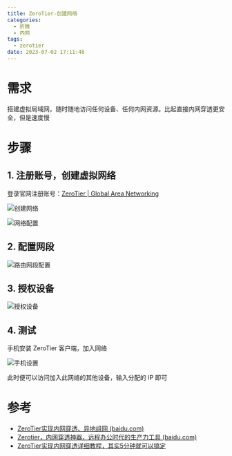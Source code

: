 ```yaml
---
title: ZeroTier-创建网络
categories:
  - 折腾
  - 内网
tags:
  - zerotier
date: 2023-07-02 17:11:48
---
```


# 需求

搭建虚拟局域网，随时随地访问任何设备、任何内网资源。比起直接内网穿透更安全，但是速度慢

# 步骤

## 1. 注册账号，创建虚拟网络

登录官网注册账号：[ZeroTier | Global Area Networking](https://www.zerotier.com/)

![创建网络](https://cdn.myshenle.top/images/202307021715223.png)

![网络配置](https://cdn.myshenle.top/images/202307021720896.png)

## 2. 配置网段

![路由网段配置](https://cdn.myshenle.top/images/202307021718542.png)

## 3. 授权设备

![授权设备](https://cdn.myshenle.top/images/202307021722074.png)

## 4. 测试

手机安装 ZeroTier 客户端，加入网络

![手机设置](https://cdn.myshenle.top/images/202307021727050.png)

此时便可以访问加入此网络的其他设备，输入分配的 IP 即可

# 参考

* [ZeroTier实现内网穿透、异地组网 (baidu.com)](https://baijiahao.baidu.com/s?id=1750252316980351363&wfr=spider&for=pc)
* [Zerotier，内网穿透神器，远程办公时代的生产力工具 (baidu.com)](https://baijiahao.baidu.com/s?id=1742540337226427902&wfr=spider&for=pc)
* [ZeroTier实现内网穿透详细教程，其实5分钟就可以搞定](https://blog.csdn.net/weixin_44786530/article/details/128283075)
